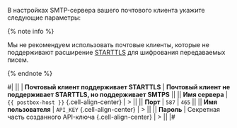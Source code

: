 В настройках SMTP-сервера вашего почтового клиента укажите следующие параметры:

{% note info %}

Мы не рекомендуем использовать почтовые клиенты, которые не поддерживают расширение [STARTTLS](https://ru.wikipedia.org/wiki/STARTTLS) для шифрования передаваемых писем.

{% endnote %}

#|
|| | **Почтовый клиент поддерживает STARTTLS** | **Почтовый клиент не поддерживает STARTTLS, но поддерживает SMTPS** ||
|| **Имя сервера** | `{{ postbox-host }}` {.cell-align-center} | > ||
|| **Порт** | `587` | `465` ||
|| **Имя пользователя** | `API_KEY` {.cell-align-center} | > ||
|| **Пароль** | Секретная часть созданного API-ключа {.cell-align-center} | > ||
|#